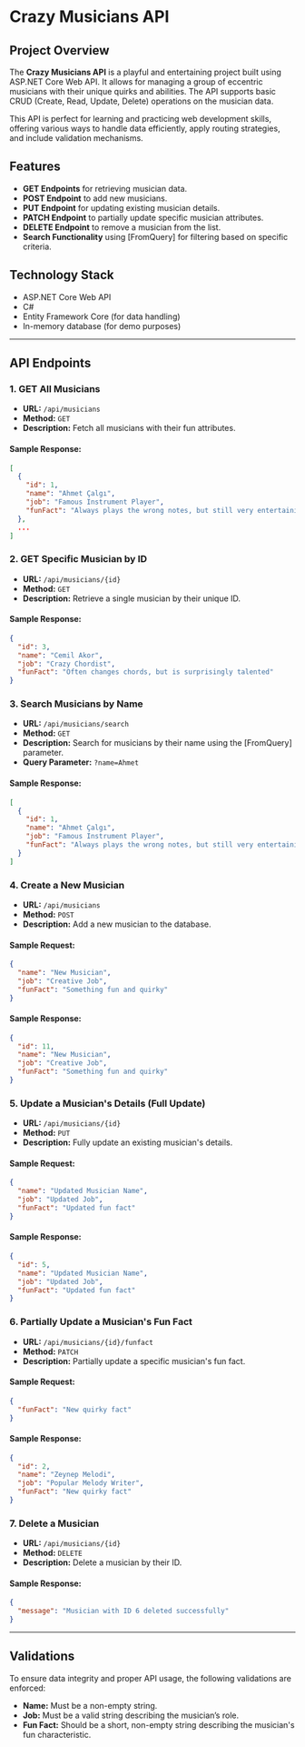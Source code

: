 # Crazy Musicians API

## Project Overview
The **Crazy Musicians API** is a playful and entertaining project built using ASP.NET Core Web API. It allows for managing a group of eccentric musicians with their unique quirks and abilities. The API supports basic CRUD (Create, Read, Update, Delete) operations on the musician data.

This API is perfect for learning and practicing web development skills, offering various ways to handle data efficiently, apply routing strategies, and include validation mechanisms.

## Features

- **GET Endpoints** for retrieving musician data.
- **POST Endpoint** to add new musicians.
- **PUT Endpoint** for updating existing musician details.
- **PATCH Endpoint** to partially update specific musician attributes.
- **DELETE Endpoint** to remove a musician from the list.
- **Search Functionality** using [FromQuery] for filtering based on specific criteria.

## Technology Stack

- ASP.NET Core Web API
- C#
- Entity Framework Core (for data handling)
- In-memory database (for demo purposes)

---

## API Endpoints

### 1. **GET All Musicians**

- **URL:** `/api/musicians`
- **Method:** `GET`
- **Description:** Fetch all musicians with their fun attributes.
  
#### Sample Response:
```json
[
  {
    "id": 1,
    "name": "Ahmet Çalgı",
    "job": "Famous Instrument Player",
    "funFact": "Always plays the wrong notes, but still very entertaining"
  },
  ...
]
```

### 2. **GET Specific Musician by ID**

- **URL:** `/api/musicians/{id}`
- **Method:** `GET`
- **Description:** Retrieve a single musician by their unique ID.

#### Sample Response:
```json
{
  "id": 3,
  "name": "Cemil Akor",
  "job": "Crazy Chordist",
  "funFact": "Often changes chords, but is surprisingly talented"
}
```

### 3. **Search Musicians by Name**

- **URL:** `/api/musicians/search`
- **Method:** `GET`
- **Description:** Search for musicians by their name using the [FromQuery] parameter.
- **Query Parameter:** `?name=Ahmet`

#### Sample Response:
```json
[
  {
    "id": 1,
    "name": "Ahmet Çalgı",
    "job": "Famous Instrument Player",
    "funFact": "Always plays the wrong notes, but still very entertaining"
  }
]
```

### 4. **Create a New Musician**

- **URL:** `/api/musicians`
- **Method:** `POST`
- **Description:** Add a new musician to the database.
  
#### Sample Request:
```json
{
  "name": "New Musician",
  "job": "Creative Job",
  "funFact": "Something fun and quirky"
}
```

#### Sample Response:
```json
{
  "id": 11,
  "name": "New Musician",
  "job": "Creative Job",
  "funFact": "Something fun and quirky"
}
```

### 5. **Update a Musician's Details (Full Update)**

- **URL:** `/api/musicians/{id}`
- **Method:** `PUT`
- **Description:** Fully update an existing musician's details.
  
#### Sample Request:
```json
{
  "name": "Updated Musician Name",
  "job": "Updated Job",
  "funFact": "Updated fun fact"
}
```

#### Sample Response:
```json
{
  "id": 5,
  "name": "Updated Musician Name",
  "job": "Updated Job",
  "funFact": "Updated fun fact"
}
```

### 6. **Partially Update a Musician's Fun Fact**

- **URL:** `/api/musicians/{id}/funfact`
- **Method:** `PATCH`
- **Description:** Partially update a specific musician's fun fact.

#### Sample Request:
```json
{
  "funFact": "New quirky fact"
}
```

#### Sample Response:
```json
{
  "id": 2,
  "name": "Zeynep Melodi",
  "job": "Popular Melody Writer",
  "funFact": "New quirky fact"
}
```

### 7. **Delete a Musician**

- **URL:** `/api/musicians/{id}`
- **Method:** `DELETE`
- **Description:** Delete a musician by their ID.

#### Sample Response:
```json
{
  "message": "Musician with ID 6 deleted successfully"
}
```

---

## Validations
To ensure data integrity and proper API usage, the following validations are enforced:

- **Name:** Must be a non-empty string.
- **Job:** Must be a valid string describing the musician’s role.
- **Fun Fact:** Should be a short, non-empty string describing the musician's fun characteristic.


